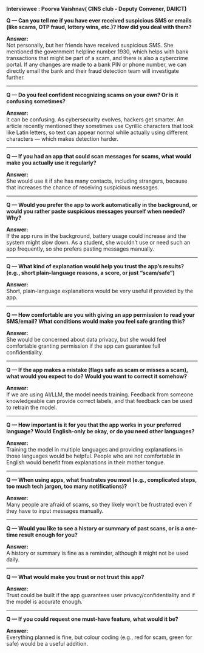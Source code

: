 **Interviewee : Poorva Vaishnav( CINS club \- Deputy Convener, DAIICT)**

**Q — Can you tell me if you have ever received suspicious SMS or emails (like scams, OTP fraud, lottery wins, etc.)? How did you deal with them?**

**Answer:**  
Not personally, but her friends have received suspicious SMS. She mentioned the government helpline number 1930, which helps with bank transactions that might be part of a scam, and there is also a cybercrime portal. If any changes are made to a bank PIN or phone number, we can directly email the bank and their fraud detection team will investigate further.

---

**Q — Do you feel confident recognizing scams on your own? Or is it confusing sometimes?**

**Answer:**  
It can be confusing. As cybersecurity evolves, hackers get smarter. An article recently mentioned they sometimes use Cyrillic characters that look like Latin letters, so text can appear normal while actually using different characters — which makes detection harder.

---

**Q — If you had an app that could scan messages for scams, what would make you actually use it regularly?**

**Answer:**  
She would use it if she has many contacts, including strangers, because that increases the chance of receiving suspicious messages.

---

**Q — Would you prefer the app to work automatically in the background, or would you rather paste suspicious messages yourself when needed? Why?**

 **Answer:**  
If the app runs in the background, battery usage could increase and the system might slow down. As a student, she wouldn’t use or need such an app frequently, so she prefers pasting messages manually.

---

**Q — What kind of explanation would help you trust the app’s results? (e.g., short plain-language reasons, a score, or just “scam/safe”)**

**Answer:**  
Short, plain-language explanations would be very useful if provided by the app.

---

**Q — How comfortable are you with giving an app permission to read your SMS/email? What conditions would make you feel safe granting this?**

**Answer:**  
She would be concerned about data privacy, but she would feel comfortable granting permission if the app can guarantee full confidentiality.

---

**Q — If the app makes a mistake (flags safe as scam or misses a scam), what would you expect to do? Would you want to correct it somehow?**

**Answer:**  
If we are using AI/LLM, the model needs training. Feedback from someone knowledgeable can provide correct labels, and that feedback can be used to retrain the model.

---

**Q — How important is it for you that the app works in your preferred language? Would English-only be okay, or do you need other languages?**

**Answer:**  
Training the model in multiple languages and providing explanations in those languages would be helpful. People who are not comfortable in English would benefit from explanations in their mother tongue.

---

**Q — When using apps, what frustrates you most (e.g., complicated steps, too much tech jargon, too many notifications)?**

**Answer:**  
Many people are afraid of scams, so they likely won’t be frustrated even if they have to input messages manually.

---

**Q — Would you like to see a history or summary of past scans, or is a one-time result enough for you?**

**Answer:**  
A history or summary is fine as a reminder, although it might not be used daily.

---

**Q — What would make you trust or not trust this app?**

**Answer:**  
Trust could be built if the app guarantees user privacy/confidentiality and if the model is accurate enough.

---

**Q — If you could request one must-have feature, what would it be?**

**Answer:**  
Everything planned is fine, but colour coding (e.g., red for scam, green for safe) would be a useful addition.

